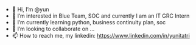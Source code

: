 - 👋 Hi, I’m @yun
- 👀 I’m interested in Blue Team, SOC and currently I am an IT GRC Intern
- 🌱 I’m currently learning python, business continuity plan, soc
- 💞️ I’m looking to collaborate on ...
- 📫 How to reach me, my linkedin: https://www.linkedin.com/in/yunitatri

<!---
lolixi/lolixi is a ✨ special ✨ repository because its `README.md` (this file) appears on your GitHub profile.
You can click the Preview link to take a look at your changes.
--->
